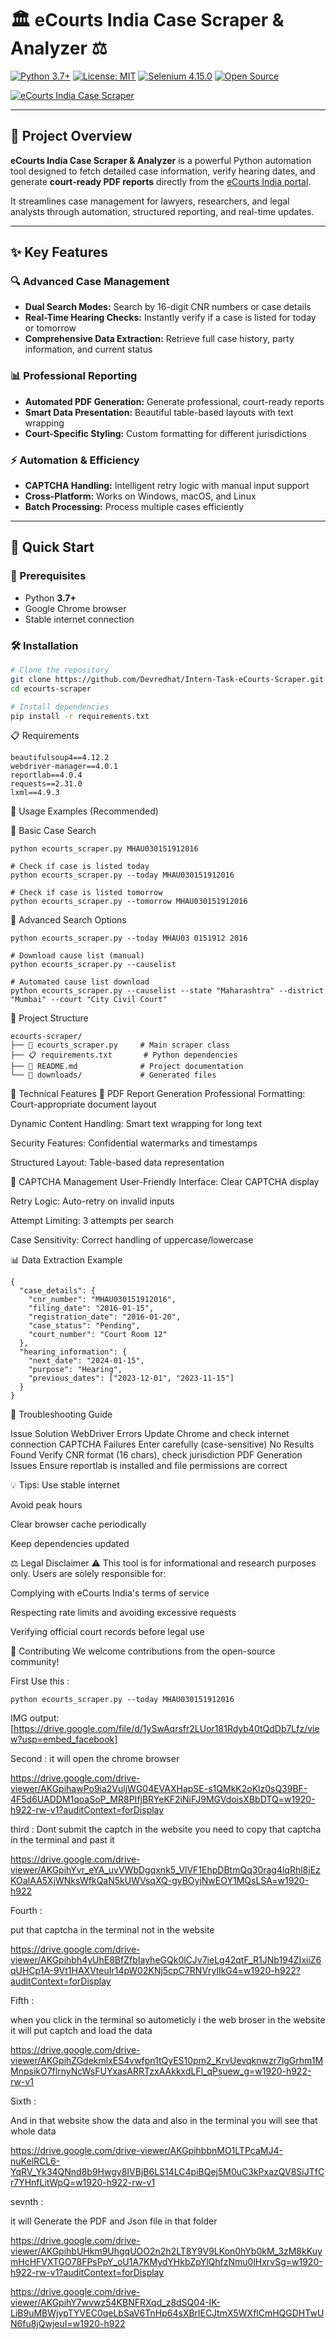 # 🏛️ eCourts India Case Scraper & Analyzer ⚖️

[![Python 3.7+](https://img.shields.io/badge/python-3.7%2B-blue.svg?style=flat-square)](https://www.python.org/)
[![License: MIT](https://img.shields.io/badge/license-MIT-green.svg?style=flat-square)](./LICENSE)
[![Selenium 4.15.0](https://img.shields.io/badge/selenium-4.15.0-brightgreen.svg?style=flat-square)](https://www.selenium.dev/)
[![Open Source](https://img.shields.io/badge/Open%20Source-%E2%9C%93-success.svg?style=flat-square)](https://github.com/yourusername/ecourts-scraper)

[![eCourts India Case Scraper](https://images.unsplash.com/photo-1589829545856-d10d557cf95f?ixlib=rb-4.0.3&auto=format&fit=crop&w=1000&q=80)](https://github.com/yourusername/ecourts-scraper)

---

## 📘 Project Overview

**eCourts India Case Scraper & Analyzer** is a powerful Python automation tool designed to fetch detailed case information, verify hearing dates, and generate **court-ready PDF reports** directly from the [eCourts India portal](https://services.ecourts.gov.in/).  

It streamlines case management for lawyers, researchers, and legal analysts through automation, structured reporting, and real-time updates.

---

## ✨ Key Features

### 🔍 Advanced Case Management
- **Dual Search Modes:** Search by 16-digit CNR numbers or case details  
- **Real-Time Hearing Checks:** Instantly verify if a case is listed for today or tomorrow  
- **Comprehensive Data Extraction:** Retrieve full case history, party information, and current status  

### 📊 Professional Reporting
- **Automated PDF Generation:** Generate professional, court-ready reports  
- **Smart Data Presentation:** Beautiful table-based layouts with text wrapping  
- **Court-Specific Styling:** Custom formatting for different jurisdictions  

### ⚡ Automation & Efficiency
- **CAPTCHA Handling:** Intelligent retry logic with manual input support  
- **Cross-Platform:** Works on Windows, macOS, and Linux  
- **Batch Processing:** Process multiple cases efficiently  

---

## 🚀 Quick Start

### 🧩 Prerequisites
- Python **3.7+**  
- Google Chrome browser  
- Stable internet connection  

### 🛠️ Installation

```bash
# Clone the repository
git clone https://github.com/Devredhat/Intern-Task-eCourts-Scraper.git
cd ecourts-scraper

# Install dependencies
pip install -r requirements.txt
```

📋 Requirements

```selenium==4.15.0
beautifulsoup4==4.12.2
webdriver-manager==4.0.1
reportlab==4.0.4
requests==2.31.0
lxml==4.9.3
```

🎯 Usage Examples (Recommended)

🔹 Basic Case Search

```# Search by CNR number
python ecourts_scraper.py MHAU030151912016

# Check if case is listed today
python ecourts_scraper.py --today MHAU030151912016

# Check if case is listed tomorrow
python ecourts_scraper.py --tomorrow MHAU030151912016
```

🔹 Advanced Search Options

```# Search by case details
python ecourts_scraper.py --today MHAU03 0151912 2016

# Download cause list (manual)
python ecourts_scraper.py --causelist

# Automated cause list download
python ecourts_scraper.py --causelist --state "Maharashtra" --district "Mumbai" --court "City Civil Court"
```

📁 Project Structure
```
ecourts-scraper/
├── 📄 ecourts_scraper.py     # Main scraper class
├── 📋 requirements.txt       # Python dependencies
├── 📖 README.md              # Project documentation
└── 📁 downloads/             # Generated files
```

🔧 Technical Features
🎨 PDF Report Generation
Professional Formatting: Court-appropriate document layout

Dynamic Content Handling: Smart text wrapping for long text

Security Features: Confidential watermarks and timestamps

Structured Layout: Table-based data representation

🔄 CAPTCHA Management
User-Friendly Interface: Clear CAPTCHA display

Retry Logic: Auto-retry on invalid inputs

Attempt Limiting: 3 attempts per search

Case Sensitivity: Correct handling of uppercase/lowercase



📊 Data Extraction Example

```
{
  "case_details": {
    "cnr_number": "MHAU030151912016",
    "filing_date": "2016-01-15",
    "registration_date": "2016-01-20",
    "case_status": "Pending",
    "court_number": "Court Room 12"
  },
  "hearing_information": {
    "next_date": "2024-01-15",
    "purpose": "Hearing",
    "previous_dates": ["2023-12-01", "2023-11-15"]
  }
}
```

🐛 Troubleshooting Guide


Issue	Solution
WebDriver Errors	Update Chrome and check internet connection
CAPTCHA Failures	Enter carefully (case-sensitive)
No Results Found	Verify CNR format (16 chars), check jurisdiction
PDF Generation Issues	Ensure reportlab is installed and file permissions are correct

💡 Tips:
Use stable internet

Avoid peak hours

Clear browser cache periodically

Keep dependencies updated

⚖️ Legal Disclaimer
⚠️ This tool is for informational and research purposes only.
Users are solely responsible for:

Complying with eCourts India's terms of service

Respecting rate limits and avoiding excessive requests

Verifying official court records before legal use

🤝 Contributing
We welcome contributions from the open-source community!


First Use this : 

```
python ecourts_scraper.py --today MHAU030151912016
```
IMG output: 
[https://drive.google.com/file/d/1ySwAqrsfr2LUor181Rdyb40tQdDb7Lfz/view?usp=embed_facebook]

Second : 
it will open the chrome browser 

https://drive.google.com/drive-viewer/AKGpihawPo9ia2VuljWG04EVAXHapSE-s1QMkK2oKlz0sQ39BF-4F5d6UADDM1qoaSoP_MR8PIfjBRYeKF2iNiFJ9MGVdoisXBbDTQ=w1920-h922-rw-v1?auditContext=forDisplay

third : 
Dont submit the captch in the website you need to copy that captcha in the terminal and past it 

https://drive.google.com/drive-viewer/AKGpihYvr_eYA_uvVWbDgqxnk5_VlVF1EhpDBtmQq30rag4lqRhl8jEzKOaIAA5XjWNksWfkQaN5kUWVsqXQ-gyBOyjNwEOY1MQsLSA=w1920-h922

Fourth  : 

put that captcha in the terminal not in the website 

https://drive.google.com/drive-viewer/AKGpihbh4yUhE8BfZfbIayheGQk0lCJv7ieLg42qtF_R1JNb194ZIxiiZ6qUHCp1A-9Vt1HAXVteuIr14pW02KNj5cpC7RNVrylIkG4=w1920-h922?auditContext=forDisplay

Fifth :

when you click in the terminal so autometicly i the web broser in the website it will put captch and load the data 

https://drive.google.com/drive-viewer/AKGpihZGdekmlxES4vwfpn1tQyES10pm2_KrvUevqknwzr7lgGrhm1MMnpsikO7flrnyNcWsFUYxasARRTzxAAkkxdLFl_qPsuew_g=w1920-h922-rw-v1

Sixth : 

And in that website show the data and also in the terminal you will see that whole data 

https://drive.google.com/drive-viewer/AKGpihbbnMO1LTPcaMJ4-nuKelRCL6-YqRV_Yk34QNnd8b9Hwgy8IVBjB6LS14LC4piBQej5M0uC3kPxazQV8SiJTfCr7YHnfLitWpQ=w1920-h922-rw-v1

sevnth : 

it will Generate the PDF and Json file in that folder

https://drive.google.com/drive-viewer/AKGpihbUHkm9UhgqUOO2n2h2LT8Y9V9LKon0hYb0kM_3zM8kKuymHcHFVXTGO78FPsPpY_oU1A7KMydYHkbZpYlQhfzNmu0lHxrvSg=w1920-h922-rw-v1?auditContext=forDisplay

https://drive.google.com/drive-viewer/AKGpihY7wvwz54KBNFRXqd_z8dSQ04-IK-LiB9uMBWjypTYVEC0qeLbSaV6TnHp64sXBrlECJtmX5WXflCmHQGDHTwUN6fu8jQwjeuI=w1920-h922





